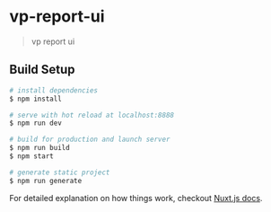 # vp-report-ui

> vp report ui

## Build Setup

``` bash
# install dependencies
$ npm install

# serve with hot reload at localhost:8888
$ npm run dev

# build for production and launch server
$ npm run build
$ npm start

# generate static project
$ npm run generate
```

For detailed explanation on how things work, checkout [Nuxt.js docs](https://nuxtjs.org).
